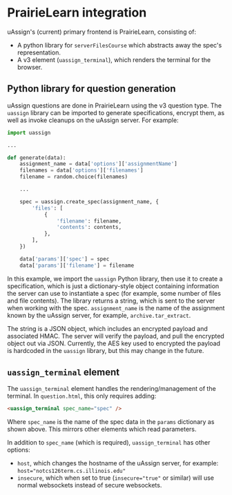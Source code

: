 # PrairieLearn integration

uAssign's (current) primary frontend is PrairieLearn, consisting of:

-   A python library for `serverFilesCourse` which abstracts away the spec's
representation.
-   A v3 element (`uassign_terminal`), which renders the terminal for the
browser.


## Python library for question generation

uAssign questions are done in PrairieLearn using the v3 question type. The
`uassign` library can be imported to generate specifications, encrypt them,
as well as invoke cleanups on the uAssign server. For example:

```python
import uassign

...

def generate(data):
    assignment_name = data['options']['assignmentName']
    filenames = data['options']['filenames']
    filename = random.choice(filenames)

    ...

    spec = uassign.create_spec(assignment_name, {
        'files': [
            {
                'filename': filename,
                'contents': contents,
            },
        ],
    })

    data['params']['spec'] = spec
    data['params']['filename'] = filename

```

In this example, we import the `uassign` Python library, then use it to
create a specification, which is just a dictionary-style object containing
information the server can use to instantiate a spec (for example, some
number of files and file contents). The library returns a string, which
is sent to the server when working with the spec. `assignment_name` is the name
of the assignment known by the uAssign server, for example,
`archive.tar_extract`.

The string is a JSON object, which includes an encrypted payload and
associated HMAC. The server will verify the payload, and pull the encrypted
object out via JSON. Currently, the AES key used to encrypted the payload is
hardcoded in the `uassign` library, but this may change in the future.


## `uassign_terminal` element

The `uassign_terminal` element handles the rendering/management of the
terminal. In `question.html`, this only requires adding:

```html
<uassign_terminal spec_name="spec" />
```

Where `spec_name` is the name of the spec data in the `params` dictionary
as shown above. This mirrors other elements which read parameters.

In addition to `spec_name` (which is required), `uassign_terminal` has other
options:

-   `host`, which changes the hostname of the uAssign server, for example:
    `host="notcs126term.cs.illinois.edu"`
-   `insecure`, which when set to true (`insecure="true"` or similar) will
    use normal websockets instead of secure websockets.

